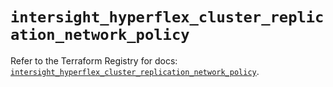 # `intersight_hyperflex_cluster_replication_network_policy`

Refer to the Terraform Registry for docs: [`intersight_hyperflex_cluster_replication_network_policy`](https://registry.terraform.io/providers/ciscodevnet/intersight/1.0.71/docs/resources/hyperflex_cluster_replication_network_policy).
